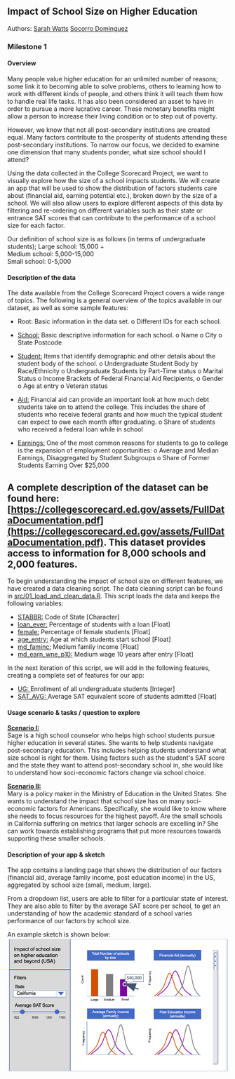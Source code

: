 ## Impact of School Size on Higher Education

Authors: 
[Sarah Watts](https://github.com/smwatts)
[Socorro Dominguez](https://github.com/sedv8808)

### Milestone 1

#### Overview

Many people value higher education for an unlimited number of reasons; some link it to becoming able to solve problems, others to learning how to work with different kinds of people, and others think it will teach them how to handle real life tasks. It has also been considered an asset to have in order to pursue a more lucrative career. These monetary benefits might allow a person to increase their living condition or to step out of poverty. 

However, we know that not all post-secondary institutions are created equal. Many factors contribute to the prosperity of students attending these post-secondary institutions. To narrow our focus, we decided to examine one dimension that many students ponder, what size school should I attend?

Using the data collected in the College Scorecard Project, we want to visually explore how the size of a school impacts students. We will create an app that will be used to show the distribution of factors students care about (financial aid, earning potential etc.), broken down by the size of a school. We will also allow users to explore different aspects of this data by filtering and re-ordering on different variables such as their state or entrance SAT scores that can contribute to the performance of a school size for each factor.

Our definition of school size is as follows (in terms of undergraduate students);
Large school: 15,000 +   
Medium school: 5,000-15,000   
Small school: 0-5,000   

#### Description of the data

The data available from the College Scorecard Project covers a wide range of topics. The following is a general overview of the topics available in our dataset, as well as some sample features: 
-	Root:  Basic information in the data set.
  o	Different IDs for each school.

-	<u>School:</u> Basic descriptive information for each school.
  o	Name
  o	City
  o	State Postcode

-	<u>Student:</u> Items that identify demographic and other details about the student body of the school.
  o	Undergraduate Student Body by Race/Ethnicity
  o	Undergraduate Students by Part-Time status
  o	Marital Status
  o	Income Brackets of Federal Financial Aid Recipients,
  o	Gender
  o	Age at entry
  o	Veteran status

-	<u>Aid:</u> Financial aid can provide an important look at how much debt students take on to attend the college. This includes the share of students who receive federal grants and how much the typical student can expect to owe each month after graduating.
  o	Share of students who received a federal loan while in school

-	<u>Earnings:</u> One of the most common reasons for students to go to college is the expansion of employment opportunities: 
  o	Average and Median Earnings, Disaggregated by Student Subgroups
  o	Share of Former Students Earning Over $25,000

A complete description of the dataset can be found here: [https://collegescorecard.ed.gov/assets/FullDataDocumentation.pdf](https://collegescorecard.ed.gov/assets/FullDataDocumentation.pdf). This dataset provides access to information for 8,000 schools and 2,000 features.
----------------------------

To begin understanding the impact of school size on different features, we have created a data cleaning script. The data cleaning script can be found in [src/01_load_and_clean_data.R](src/01_load_and_clean_data.R). This script loads the data and keeps the following variables:

- <u>STABBR:</u> Code of State [Character]
- <u>loan_ever:</u> Percentage of students with a loan [Float]
- <u>female:</u> Percentage of female students [Float]
- <u>age_entry:</u> Age at which students start school [Float]
- <u>md_faminc:</u> Medium family income [Float]
- <u>md_earn_wne_p10:</u> Medium wage 10 years after entry [Float]

In the next iteration of this script, we will add in the following features, creating a complete set of features for our app:

- <u>UG: </u> Enrollment of all undergraduate students [Integer]
- <u>SAT_AVG: </u> Average SAT equivalent score of students admitted [Float]

#### Usage scenario & tasks / question to explore

<u>**Scenario I:**</u><br>
Sage is a high school counselor who helps high school students pursue higher education in several states. She wants to help students navigate post-secondary education. This includes helping students understand what size school is right for them. Using factors such as the student's SAT score and the state they want to attend post-secondary school in, she would like to understand how soci-economic factors change via school choice.

<u>**Scenario II:**</u><br>
Mary is a policy maker in the Ministry of Education in the United States. She wants to understand the impact that school size has on many soci-economic factors for Americans. Specifically, she would like to know where she needs to focus resources for the highest payoff. Are the small schools in California suffering on metrics that larger schools are excelling in? She can work towards establishing programs that put more resources towards supporting these smaller schools.


#### Description of your app & sketch

The app contains a landing page that shows the distribution of our factors (financial aid, average family income, post education income) in the US, aggregated by school size (small, medium, large). 

From a dropdown list, users are able to filter for a particular state of interest. They are also able to filter by the average SAT score per school, to get an understanding of how the academic standard of a school varies performance of our factors by school size.

An example sketch is shown below: 
![Alt text](images/sketch_of_college_scorecard.png?raw=true "App sketch")
